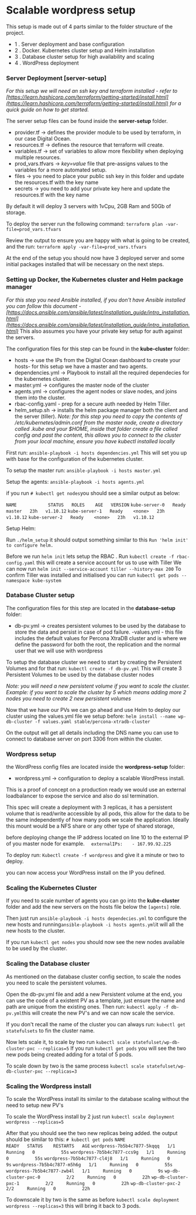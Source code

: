 # Scalable wordpress setup

This setup is made out of 4 parts similar to the folder structure of the project.
 - 1 . Server deployment and base configuration
 - 2 . Docker. Kubernetes cluster setup and Helm installation
 - 3 . Database cluster setup for high availability and scaling
 - 4 . WordPress deployment 


### Server Deployment [server-setup]
*For this setup we will need an ssh key and terraform installed - refer to [https://learn.hashicorp.com/terraform/getting-started/install.html](https://learn.hashicorp.com/terraform/getting-started/install.html) for a quick guide on how to get started.*

The server setup files can be found inside the **server-setup** folder.
- provider.tf -> defines the provider module to be used by terraform, in our case Digital Ocean.
- resources.tf -> defines the resource that terraform will create.
- variables.tf -> set of variables to allow more flexibility when deploying multiple resources.
- prod_vars.tfvars -> *key=value* file that pre-assigns values to the variables for a more automated setup.
- files -> you need to place your public ssh key in this folder and update the resources.tf with the key name
- secrets -> you need to add your private key here and update the resources.tf with the key name

By default it will deploy 3 servers with 1vCpu, 2GB Ram and 50Gb of storage.

To deploy the server run the following command:
`terraform plan -var-file=prod_vars.tfvars`

Review the output to ensure you are happy with what is going to be created, and the run:
`terraform apply -var-file=prod_vars.tfvars`

At the end of the setup you should now have 3 deployed server and some initial packages installed that will be necessary on the next steps.

### Setting up Docker, the Kubernetes cluster and Helm package manager
*For this step you need Ansible installed, if you don't have Ansible installed you can follow this document - [https://docs.ansible.com/ansible/latest/installation_guide/intro_installation.html](https://docs.ansible.com/ansible/latest/installation_guide/intro_installation.html)*
This also assumes you have your private key setup for auth against the servers.

The configuration files for this step can be found in the **kube-cluster** folder:
- hosts -> use the IPs from the Digital Ocean dashboard to create your hosts- for this setup we have a master and two agents.
- dependencies.yml -> Playbook to install all the required dependecies for the kubernetes cluster.
- master.yml -> configures the master node of the cluster
- agents.yml -> configures the agent nodes or slave nodes, and joins them into the cluster.
- rbac-config.yaml - prep for a secure auth needed by Helm Tiller.
- helm_setup.sh -> installs the helm package manager both the client and the server (tiller). *Note: for this step you need to copy the contents of /etc/kubernetes/admin.conf  from the master node, create a directory called .kube and your $HOME, inside that folder create a file called config and past the content, this allows you to connect to the cluster from your local machine, ensure you have kubectl installed locally*

First run:
`ansible-playbook -i hosts dependencies.yml`
This will set you up with base for the configuration of the kubernetes cluster.

To setup the master run:
`ansible-playbook -i hosts master.yml`

Setup the agents:
`ansible-playbook -i hosts agents.yml`

if you run `# kubectl get nodes`you should see a similar output as below:

`NAME            STATUS   ROLES    AGE   VERSION`
`kube-server-0   Ready    master   23h   v1.10.12`
`kube-server-1   Ready    <none>   23h   v1.10.12`
`kube-server-2   Ready    <none>   23h   v1.10.12`

Setup Helm:

Run `./helm_setup`
it should output something similar to this
`Run 'helm init' to configure helm.`

Before we run `helm init` lets setup the RBAC .
Run `kubectl create -f rbac-config.yaml` this will create a service account for us to use with Tiller
We can now run `helm init --service-account tiller --history-max 200`
To confirm Tiller was installed and initialised you can run `kubectl get pods --namespace kube-system`

### Database Cluster setup

The configuration files for this step are located in the **database-setup** folder:
- db-pv.yml -> creates persistent volumes to be used by the database to store the data and persist in case of pod failure.
-values.yml - this file includes the default values for Percona XtraDB cluster and is where we define the password for both the root, the replication and the normal user that we will use with wordpress

To setup the database cluster we need to start by creating the Persistent Volumes and for that run:
`kubectl create -f db-pv.yml`
This will create 3 Persistent Volumes to be used by the database cluster nodes

*Note: you will need a new persistent volume if you want to scale the cluster. Example: if you want to scale the cluster by 5 which means adding more 2 nodes you need to create 2 new persistent volumes*

Now that we have our PVs we can go ahead and use Helm to deploy our cluster using the values.yml file we setup before:
`helm install --name wp-db-cluster -f values.yaml stable/percona-xtradb-cluster`

On the output will get all details including the DNS name you can use to connect to database server on port 3306 from within the cluster.

### Wordpress setup
the WordPress config files are located inside the **wordpress-setup** folder:
- wordpress.yml -> configuration to deploy a scalable WordPress install.

This is a proof of concept on a production ready we would use an external loadbalancer to expose the service and also do ssl termination.

This spec will create a deployment with 3 replicas, it has a persistent volume that is read/write accessible by all pods, this allow for the data to be the same independently of how many pods we scale the application. 
Ideally this mount would be a NFS share or any other type of shared storage,

before deploying change the IP address located on line 10 to the external IP of you master node for example.
`  externalIPs:`
`   - 167.99.92.225`

To deploy run: `Kubectl create -f wordpress` and give it a minute or two to deploy.

you can now access your WordPress install on the IP you defined.


### Scaling the Kubernetes Cluster

If you need to scale number of agents you can go into the **kube-cluster** folder and add the new servers on the hosts file below the `[agents]` role.

Then just run `ansible-playbook -i hosts dependecies.yml` to configure the new hosts and running`ansible-playbook -i hosts agents.yml`it will all the new hosts to the cluster.

If you run `kubectl get nodes` you should now see the new nodes available to be used by the cluster.

### Scaling the Database cluster

As mentioned on the database cluster config section, to scale the nodes you need to scale the persistent volumes.

Open the db-pv.yml file and add a new Persistent volume at the end, you can use the code of a existent PV as a template, just ensure the name and path are unique from the existing ones.
Then run: `kubectl apply -f db-pv.yml`this will create the new PV's and we can now scale the service.

If you don't recall the name of the cluster you can always run:
`kubectl get statefulsets` to fin the cluster name.

Now lets scale it, to scale by two run `kubectl scale statefulset/wp-db-cluster-pxc --replicas=5`
If you run `kubectl get pods` you will see the two new pods being created adding for a total of 5 pods.

To scale down by two is the same process `kubectl scale statefulset/wp-db-cluster-pxc --replicas=3`

### Scaling the Wordpress install

To scale the WordPress install its similar to the database scaling without the need to setup new PV's

To scale the WordPress install by 2 just run `kubectl scale deployment wordpress --replicas=5`

After that you should see the two new replicas being added. the output should be similar to this:
`# kubectl get pods`
`NAME                         READY   STATUS    RESTARTS   AGE`
`wordpress-7b5b4c7877-5kqqq   1/1     Running   0          55s`
`wordpress-7b5b4c7877-ccs9g   1/1     Running   0          55s`
`wordpress-7b5b4c7877-cl4j8   1/1     Running   0          9s`
`wordpress-7b5b4c7877-m5h6g   1/1     Running   0          55s`
`wordpress-7b5b4c7877-zwb4l   1/1     Running   0          9s`
`wp-db-cluster-pxc-0          2/2     Running   0          22h`
`wp-db-cluster-pxc-1          2/2     Running   0          22h`
`wp-db-cluster-pxc-2          2/2     Running   0          22h`

To downscale it by two is the same as before `kubectl scale deployment wordpress --replicas=3` this will bring it back to 3 pods.
